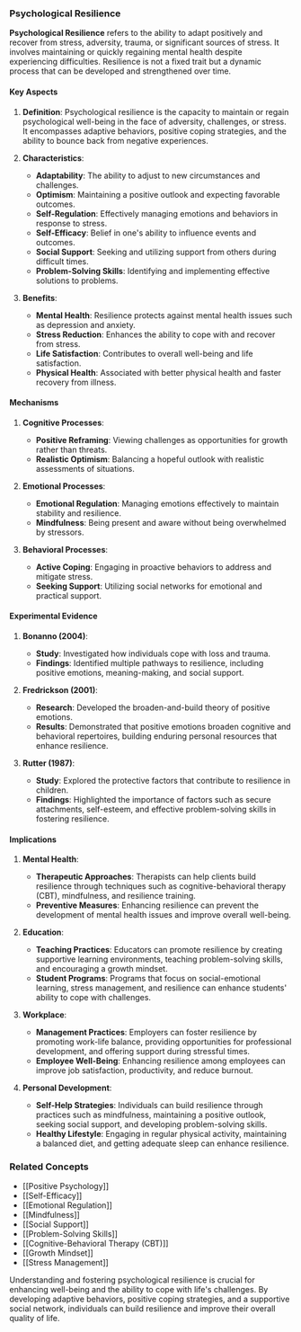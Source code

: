 ### Psychological Resilience

**Psychological Resilience** refers to the ability to adapt positively and recover from stress, adversity, trauma, or significant sources of stress. It involves maintaining or quickly regaining mental health despite experiencing difficulties. Resilience is not a fixed trait but a dynamic process that can be developed and strengthened over time.

#### Key Aspects

1. **Definition**:
   Psychological resilience is the capacity to maintain or regain psychological well-being in the face of adversity, challenges, or stress. It encompasses adaptive behaviors, positive coping strategies, and the ability to bounce back from negative experiences.

2. **Characteristics**:
   - **Adaptability**: The ability to adjust to new circumstances and challenges.
   - **Optimism**: Maintaining a positive outlook and expecting favorable outcomes.
   - **Self-Regulation**: Effectively managing emotions and behaviors in response to stress.
   - **Self-Efficacy**: Belief in one's ability to influence events and outcomes.
   - **Social Support**: Seeking and utilizing support from others during difficult times.
   - **Problem-Solving Skills**: Identifying and implementing effective solutions to problems.

3. **Benefits**:
   - **Mental Health**: Resilience protects against mental health issues such as depression and anxiety.
   - **Stress Reduction**: Enhances the ability to cope with and recover from stress.
   - **Life Satisfaction**: Contributes to overall well-being and life satisfaction.
   - **Physical Health**: Associated with better physical health and faster recovery from illness.

#### Mechanisms

1. **Cognitive Processes**:
   - **Positive Reframing**: Viewing challenges as opportunities for growth rather than threats.
   - **Realistic Optimism**: Balancing a hopeful outlook with realistic assessments of situations.

2. **Emotional Processes**:
   - **Emotional Regulation**: Managing emotions effectively to maintain stability and resilience.
   - **Mindfulness**: Being present and aware without being overwhelmed by stressors.

3. **Behavioral Processes**:
   - **Active Coping**: Engaging in proactive behaviors to address and mitigate stress.
   - **Seeking Support**: Utilizing social networks for emotional and practical support.

#### Experimental Evidence

1. **Bonanno (2004)**:
   - **Study**: Investigated how individuals cope with loss and trauma.
   - **Findings**: Identified multiple pathways to resilience, including positive emotions, meaning-making, and social support.

2. **Fredrickson (2001)**:
   - **Research**: Developed the broaden-and-build theory of positive emotions.
   - **Results**: Demonstrated that positive emotions broaden cognitive and behavioral repertoires, building enduring personal resources that enhance resilience.

3. **Rutter (1987)**:
   - **Study**: Explored the protective factors that contribute to resilience in children.
   - **Findings**: Highlighted the importance of factors such as secure attachments, self-esteem, and effective problem-solving skills in fostering resilience.

#### Implications

1. **Mental Health**:
   - **Therapeutic Approaches**: Therapists can help clients build resilience through techniques such as cognitive-behavioral therapy (CBT), mindfulness, and resilience training.
   - **Preventive Measures**: Enhancing resilience can prevent the development of mental health issues and improve overall well-being.

2. **Education**:
   - **Teaching Practices**: Educators can promote resilience by creating supportive learning environments, teaching problem-solving skills, and encouraging a growth mindset.
   - **Student Programs**: Programs that focus on social-emotional learning, stress management, and resilience can enhance students' ability to cope with challenges.

3. **Workplace**:
   - **Management Practices**: Employers can foster resilience by promoting work-life balance, providing opportunities for professional development, and offering support during stressful times.
   - **Employee Well-Being**: Enhancing resilience among employees can improve job satisfaction, productivity, and reduce burnout.

4. **Personal Development**:
   - **Self-Help Strategies**: Individuals can build resilience through practices such as mindfulness, maintaining a positive outlook, seeking social support, and developing problem-solving skills.
   - **Healthy Lifestyle**: Engaging in regular physical activity, maintaining a balanced diet, and getting adequate sleep can enhance resilience.

### Related Concepts

- [[Positive Psychology]]
- [[Self-Efficacy]]
- [[Emotional Regulation]]
- [[Mindfulness]]
- [[Social Support]]
- [[Problem-Solving Skills]]
- [[Cognitive-Behavioral Therapy (CBT)]]
- [[Growth Mindset]]
- [[Stress Management]]

Understanding and fostering psychological resilience is crucial for enhancing well-being and the ability to cope with life's challenges. By developing adaptive behaviors, positive coping strategies, and a supportive social network, individuals can build resilience and improve their overall quality of life.